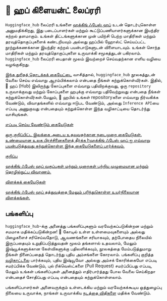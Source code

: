 <!--⚠️ Note that this file is in Markdown but contains specific syntax for our doc-builder (similar to MDX) that may not be
rendered properly in your Markdown viewer.
-->

# 🤗 ஹப் கிளையன்ட் லைப்ரரி

`Huggingface_hub` லைப்ரரி உங்களை [ஹக்கிங் ஃபேஸ் ஹப்](https://hf.co)  உடன் தொடர்புகொள்ள அனுமதிக்கிறது, இது படைப்பாளர்கள் மற்றும் கூட்டுப்பணியாளர்களுக்கான இயந்திர கற்றல் தளமாகும். உங்கள் திட்டங்களுக்கான முன் பயிற்சி பெற்ற மாதிரிகள் மற்றும் தரவுத்தொகுப்புகளைக் கண்டறியவும் அல்லது ஹப்பில் ஹோஸ்ட் செய்யப்பட்ட நூற்றுக்கணக்கான இயந்திர கற்றல் பயன்பாடுகளுடன் விளையாடவும். உங்கள் சொந்த மாதிரிகள் மற்றும் தரவுத்தொகுப்புகளை உருவாக்கி சமூகத்துடன் பகிரலாம். `huggingface_hub` லைப்ரரி பைதான் மூலம் இவற்றைச் செய்வதற்கான எளிய வழியை வழங்குகிறது.


[இந்த துரிதத் தொடக்கக் கையேட்டை](quick-start) வாசித்தால், `huggingface_hub` நூலகத்துடன் வேலை செய்ய எவ்வாறு ஆரம்பிக்கலாம் என்பதை நீங்கள் கற்றுக்கொள்வீர்கள். இதில், 🤗 ஹப் (Hub) இலிருந்து கோப்புகளை எவ்வாறு பதிவிறக்குவது, ஒரு `repository` உருவாக்குவது மற்றும் கோப்புகளை ஹபுக்கு எவ்வாறு பதிவேற்றுவது என்பதை நீங்கள் கற்றுக்கொள்வீர்கள்.மேலும், 🤗 ஹபில் உங்கள் repositoryகளை எவ்வாறு நிர்வகிக்க வேண்டும், விவாதங்களில் எவ்வாறு ஈடுபட வேண்டும், அல்லது `Inference API`யை எப்படி அணுகுவது என்பதையும் கற்றுக்கொள்ள இந்த வழிகாட்டியை தொடர்ந்து வாசியுங்கள்.


<div class="mt-10">
  <div class="w-full flex flex-col space-y-4 md:space-y-0 md:grid md:grid-cols-2 md:gap-y-4 md:gap-x-5">

<a class="!no-underline border dark:border-gray-700 p-5 rounded-lg shadow hover:shadow-lg" href="./guides/overview">
  <div class="w-full text-center bg-gradient-to-br from-indigo-400 to-indigo-500 rounded-lg py-1.5 font-semibold mb-5 text-white text-lg leading-relaxed">எப்படி செய்ய வேண்டும் கையேடுகள்</div>
  <p class="text-gray-700">ஒரு குறிப்பிட்ட இலக்கை அடைய உதவுவதற்கான நடைமுறை கையேடுகள். உண்மையான உலக பிரச்சினைகளைத் தீர்க்க hஹக்கிங் ஃபேஸ் ஹப் ஐ எவ்வாறு பயன்படுத்துவது கற்றுக்கொள்ள இந்த கையேடுகளைப் பார்க்கவும்.</p>
</a>

<a class="!no-underline border dark:border-gray-700 p-5 rounded-lg shadow hover:shadow-lg" href="./package_reference/overview">
  <div class="w-full text-center bg-gradient-to-br from-purple-400 to-purple-500 rounded-lg py-1.5 font-semibold mb-5 text-white text-lg leading-relaxed">குறிப்பு</div>
  <p class="text-gray-700">ஹக்கிங் ஃபேஸ் ஹப் வகுப்புகள் மற்றும் முறைகள் பற்றிய முழுமையான மற்றும் தொழில்நுட்ப விவரணம்.</p>
</a>

<a class="!no-underline border dark:border-gray-700 p-5 rounded-lg shadow hover:shadow-lg" href="./concepts/git_vs_http">
  <div class="w-full text-center bg-gradient-to-br from-pink-400 to-pink-500 rounded-lg py-1.5 font-semibold mb-5 text-white text-lg leading-relaxed">விளக்கக் கையேடுகள்</div>
  <p class="text-gray-700">ஹக்கிங் ஃபேஸ் ஹப் தத்துவத்தை மேலும் புரிந்துகொள்ள உயர்நிலையான விளக்கங்கள்.</p>
</a>


  </div>
</div>

## பங்களிப்பு

`huggingface_hub`-க்கு அனைத்து பங்களிப்புகளும் வரவேற்கப்படுகின்றன மற்றும் சமமாக மதிக்கப்படுகின்றன! 🤗 கோடில் உள்ள உள்ளமைவுகளையும் அல்லது பிழைகளைச் சரிசெய்வதோடு, ஆவணங்களை சரியாகவும், தற்போதைய நிலையில் இருப்பதையும் உறுதிப்படுத்துவதன் மூலம் தங்களால் உதவலாம், மேலும் இஷ்யூக்களுக்கான கேள்விகளுக்கு பதிலளிக்கவும், நூலகத்தை மேம்படுத்துமாறு நீங்கள் நினைப்பதைத் தொடர்ந்து புதிய அம்சங்களை கோரலாம். பங்களிப்பு குறித்த [வழிகாட்டலை](https://github.com/huggingface/huggingface_hub/blob/main/CONTRIBUTING.md) பார்க்கவும், புதிய இஷ்யூவோ அல்லது அம்சக் கோரிக்கையோ எப்படி சமர்ப்பிக்க வேண்டும், புல் ரிக்வெஸ்ட்களை (Pull Request) சமர்ப்பிப்பது எப்படி, மேலும் உங்கள் பங்களிப்புகள் அனைத்தும் எதிர்பார்த்தது போல வேலை செய்கிறதா என்பதைச் சோதிப்பது எப்படி என்பதையும் கற்றுக்கொள்ளலாம்.

பங்களிப்பாளர்கள் அனைவருக்கும் உள்ளடக்கிய மற்றும் வரவேற்கக்கூடிய ஒத்துழைப்பு நிலையை உருவாக்க, நாங்கள் உருவாக்கிய [நடத்தை விதிகளை](https://github.com/huggingface/huggingface_hub/blob/main/CODE_OF_CONDUCT.md) மதிக்க வேண்டும்.






